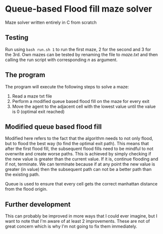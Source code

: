 # Queue-based Flood fill maze solver
Maze solver written entirely in C from scratch

## Testing
Run using `bash run.sh 1` to run the first maze, 2 for the second and 3 for the 3rd. Own mazes can be tested by renaming the file to *maze<n>.txt* and then calling the run script with corresponding *n* as argument. 

## The program
The program will execute the following steps to solve a maze:
1. Read a maze txt file
3. Perform a modified queue based flood fill on the maze for every exit
4. Move the agent to the adjacent cell with the lowest value until the value is 0 (optimal exit reached)

## Modified queue based flood fill
Modified here refers to the fact that the algorithm needs to not only flood, but to flood the best way (to find the optimal exit path). This means that after the first flood fill, the subsequent flood fills need to be mindful to not overwrite and create worse paths. This is achieved by simply checking if the new value is greater than the current value. If it is, continue flooding and if not, terminate. We can terminate because if at any point the new value is greater (in value) then the subsequent path can not be a better path than the existing path.

Queue is used to ensure that every cell gets the correct manhattan distance from the flood origin. 

## Further development
This can probably be improved in more ways that I could ever imagine, but I want to note that I'm aware of at least 2 improvements. These are not of great concern which is why I'm not going to fix them immediately. 
